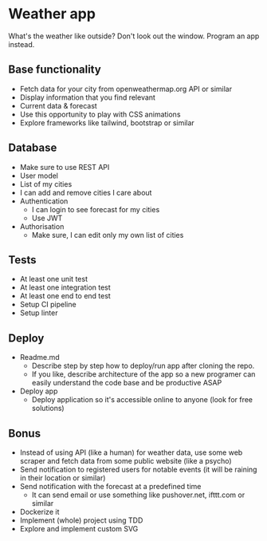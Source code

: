 # Weather app
What's the weather like outside? Don't look out the window. Program an app instead.
## Base functionality
- Fetch data for your city from openweathermap.org API or similar
- Display information that you find relevant
- Current data & forecast
- Use this opportunity to play with CSS animations
- Explore frameworks like tailwind, bootstrap or similar

## Database
- Make sure to use REST API
- User model
- List of my cities
- I can add and remove cities I care about
- Authentication
  - I can login to see forecast for my cities
  - Use JWT
- Authorisation
  - Make sure, I can edit only my own list of cities

## Tests
- At least one unit test
- At least one integration test
- At least one end to end test
- Setup CI pipeline
- Setup linter

## Deploy
- Readme.md
  - Describe step by step how to deploy/run app after cloning the repo.
  - If you like, describe architecture of the app so a new programer can easily understand the code base and be productive ASAP
- Deploy app
  - Deploy application so it's accessible online to anyone (look for free solutions)

## Bonus
- Instead of using API (like a human) for weather data, use some web scraper and fetch data from some public website (like a psycho)
- Send notification to registered users for notable events (it will be raining in their location or similar)
- Send notification with the forecast at a predefined time
  - It can send email or use something like pushover.net, ifttt.com or similar
- Dockerize it
- Implement (whole) project using TDD
- Explore and implement custom SVG